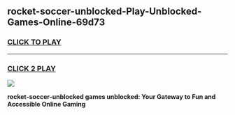 
## rocket-soccer-unblocked-Play-Unblocked-Games-Online-69d73
<h3>
<a href="https://premium76.site?title=rocket-soccer-unblocked&ref=25A">CLICK TO PLAY</a></h3>
<hr>

<h3>
<a href="https://premium76.site?title=rocket-soccer-unblocked&ref=25A">CLICK 2 PLAY</a>
  
</h3>

<a href="https://premium76.site?title=rocket-soccer-unblocked&ref=25A"><img src="https://clearcache.store/games.png"></a>


**rocket-soccer-unblocked games unblocked: Your Gateway to Fun and Accessible Online Gaming**
